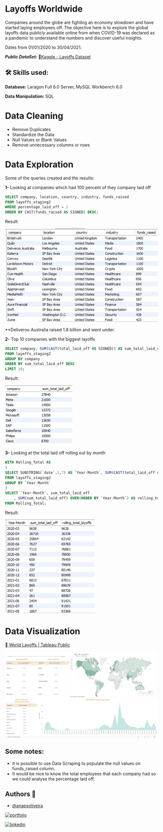 # Layoffs Worldwide 

Companies around the globe are fighting an economy slowdown and have started laying employees off. The objective here is to explore the global layoffs data publicly available online from when COVID-19 was declared as a pandemic to understand the numbers and discover useful insights.

Dates from 01/01/2020 to 30/04/2021.

***Public DataSet:*** 🔗[Kaggle - Layoffs Dataset](https://www.kaggle.com/datasets/swaptr/layoffs-2022/data)

## 🛠 Skills used: 

**Database:** Laragon Full 6.0 Server, MySQL Workbench 8.0

**Data Manipulation:** SQL

# Data Cleaning

- Remove Duplicates
- Standardize the Data
- Null Values or Blank Values
- Remove unnecessary columns or rows

# Data Exploration

Some of the queries created and the results:

**1-** Looking at companies which had 100 percent of they company laid off

```sql
SELECT company, location, country, industry, funds_raised
FROM layoffs_staging2
WHERE percentage_laid_off = 1
ORDER BY CAST(funds_raised AS SIGNED) DESC;
```

Result: 

![CompaniesClosing](https://raw.githubusercontent.com/anapsoliveira/Layoffs-Worldwide/main/images/Result1.JPG)

**Deliveroo Australia raised 1.8 billion and went under.



**2-** Top 10 companies with the biggest layoffs

```sql
SELECT company, SUM(CAST(total_laid_off AS SIGNED)) AS sum_total_laid_off
FROM layoffs_staging2
GROUP BY company
ORDER BY sum_total_laid_off DESC
LIMIT 10;
```

Result: 

![BiggestLayoffs](https://raw.githubusercontent.com/anapsoliveira/Layoffs-Worldwide/main/images/Result2.JPG)

**3-** Looking at the total laid off rolling out by month

```sql
WITH Rolling_Total AS
(
SELECT SUBSTRING(`date`,1,7) AS `Year-Month`, SUM(CAST(total_laid_off AS SIGNED)) AS sum_total_laid_off
FROM layoffs_staging2
GROUP BY `Year-Month`
)
SELECT `Year-Month`, sum_total_laid_off
	, SUM(sum_total_laid_off) OVER(ORDER BY `Year-Month`) AS rolling_total_layoffs
FROM Rolling_Total;
```

Result: 

![RollingTotals](https://raw.githubusercontent.com/anapsoliveira/Layoffs-Worldwide/main/images/Result3.JPG)


# Data Visualization

🔗[ World Layoffs | Tableau Public](https://public.tableau.com/views/WordLayoffs/Dashboard1?:language=en-US&:sid=&:display_count=n&:origin=viz_share_link)

![Tableau Dashboard](https://raw.githubusercontent.com/anapsoliveira/Layoffs-Worldwide/main/images/Visualization.JPG)


## Some notes:

- It is possible to use Data Scraping to populate the null values on funds_raised column.
- It would be nice to know the total employees that each company had so we could analyse the percentage laid off.

## Authors 👋

- [@anapsoliveira](https://www.github.com/anapsoliveira)

[![portfolio](https://img.shields.io/badge/my_portfolio-000?style=for-the-badge&logo=ko-fi&logoColor=white)](https://github.com/anapsoliveira)

[![linkedin](https://img.shields.io/badge/linkedin-0A66C2?style=for-the-badge&logo=linkedin&logoColor=white)](https://www.linkedin.com/in/anapsoliveira/)
